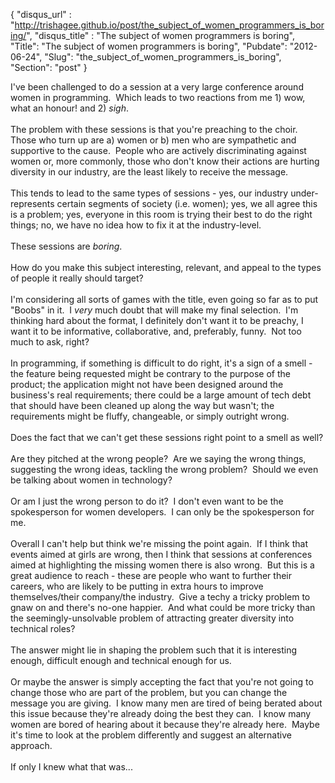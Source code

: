 {
 "disqus_url" : "http://trishagee.github.io/post/the_subject_of_women_programmers_is_boring/",
 "disqus_title" : "The subject of women programmers is boring",
 "Title": "The subject of women programmers is boring",
 "Pubdate": "2012-06-24",
 "Slug": "the_subject_of_women_programmers_is_boring",
 "Section": "post"
}
<br /><div class="p1">I've been challenged to do a session at a very large conference around women in programming. &nbsp;Which leads to two reactions from me 1) wow, what an honour! and 2) *sigh*.</div><div class="p2"><br /></div><div class="p1">The problem with these sessions is that you're preaching to the choir.&nbsp; Those who turn up are a) women or b) men who are sympathetic and supportive to the cause.&nbsp; People who are actively discriminating against women or, more commonly, those who don't know their actions are hurting diversity in our industry, are the least likely to receive the message.</div><div class="p2"><br /></div><div class="p1">This tends to lead to the same types of sessions - yes, our industry under-represents certain segments of society (i.e. women); yes, we all agree this is a problem; yes, everyone in this room is trying their best to do the right things; no, we have no idea how to fix it at the industry-level.</div><div class="p2"><br /></div><div class="p1">These sessions are <i>boring</i>.</div><div class="p2"><br /></div><div class="p1">How do you make this subject interesting, relevant, and appeal to the types of people it really should target?</div><div class="p2"><br /></div><div class="p1">I'm considering all sorts of games with the title, even going so far as to put "Boobs" in it. &nbsp;I <i>very</i> much doubt that will make my final selection. &nbsp;I'm thinking hard about the format, I definitely don't want it to be preachy, I want it to be informative, collaborative, and, preferably, funny. &nbsp;Not too much to ask, right?</div><div class="p2"><br /></div><div class="p1">In programming, if something is difficult to do right, it's a sign of a smell - the feature being requested might be contrary to the purpose of the product; the application might not have been designed around the business's real requirements; there could be a large amount of tech debt that should have been cleaned up along the way but wasn't; the requirements might be fluffy, changeable, or simply outright wrong.</div><div class="p2"><br /></div><div class="p1">Does the fact that we can't get these sessions right point to a smell as well?</div><div class="p2"><br /></div><div class="p1">Are they pitched at the wrong people? &nbsp;Are we saying the wrong things, suggesting the wrong ideas, tackling the wrong problem? &nbsp;Should we even be talking about women in technology?</div><div class="p2"><br /></div><div class="p1">Or am I just the wrong person to do it? &nbsp;I don't even want to be the spokesperson for women developers.&nbsp; I can only be the spokesperson for me.</div><div class="p2"><br /></div><div class="p1">Overall I can't help but think we're missing the point again. &nbsp;If I think that events aimed at girls are wrong, then I think that sessions at conferences aimed at highlighting the missing women there is also wrong. &nbsp;But this is a great audience to reach - these are people who want to further their careers, who are likely to be putting in extra hours to improve themselves/their company/the industry. &nbsp;Give a techy a tricky problem to gnaw on and there's no-one happier. &nbsp;And what could be more tricky than the seemingly-unsolvable problem of attracting greater diversity into technical roles?</div><div class="p2"><br /></div><div class="p1">The answer might lie in shaping the problem such that it is interesting enough, difficult enough and technical enough for us.</div><div class="p2"><br /></div><div class="p1">Or maybe the answer is simply accepting the fact that you're not going to change those who are part of the problem, but you can change the message you are giving.&nbsp; I know many men are tired of being berated about this issue because they're already doing the best they can.&nbsp; I know many women are bored of hearing about it because they're already here.&nbsp; Maybe it's time to look at the problem differently and suggest an alternative approach.</div><div class="p2"><br /></div><div class="p1">If only I knew what that was...</div>
